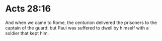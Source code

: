 # Acts 28:16

And when we came to Rome, the centurion delivered the prisoners to the captain of the guard: but Paul was suffered to dwell by himself with a soldier that kept him.